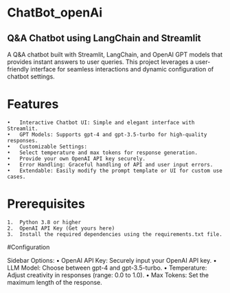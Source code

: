 # ChatBot_openAi

## Q&A Chatbot using LangChain and Streamlit

A Q&A chatbot built with Streamlit, LangChain, and OpenAI GPT models that provides instant answers to user queries. This project leverages a user-friendly interface for seamless interactions and dynamic configuration of chatbot settings.

#  Features
	•	Interactive Chatbot UI: Simple and elegant interface with Streamlit.
	•	GPT Models: Supports gpt-4 and gpt-3.5-turbo for high-quality responses.
	•	Customizable Settings:
	•	Select temperature and max tokens for response generation.
	•	Provide your own OpenAI API key securely.
	•	Error Handling: Graceful handling of API and user input errors.
	•	Extendable: Easily modify the prompt template or UI for custom use cases.

 # Prerequisites
	1.	Python 3.8 or higher
	2.	OpenAI API Key (Get yours here)
	3.	Install the required dependencies using the requirements.txt file.

 #Configuration

Sidebar Options:
	•	OpenAI API Key: Securely input your OpenAI API key.
	•	LLM Model: Choose between gpt-4 and gpt-3.5-turbo.
	•	Temperature: Adjust creativity in responses (range: 0.0 to 1.0).
	•	Max Tokens: Set the maximum length of the response.
